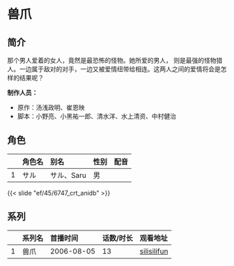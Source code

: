 # 兽爪


## 简介

那个男人爱着的女人，竟然是最恐怖的怪物。她所爱的男人， 则是最强的怪物猎人。一边属于敌对的对手，一边又被爱情纽带给相连。这两人之间的爱情将会是怎样的结果呢？

**制作人员：**
- 原作：汤浅政明、崔恩映
- 脚本：小野亮、小黑祐一郎、清水洋、水上清资、中村健治

## 角色

|     |   角色名   |   别名  | 性别 |  配音  |
|:--- |:------  |:----      |:---  |:--   |
| 1 | サル | サル、Saru | 男 |  |

{{< slide "ef/45/6747_crt_anidb" >}}

## 系列

|     |   系列名   |   首播时间  | 话数/时长  | 观看地址 |
|:---  |:------    |:----      |:---       |:---  |
| 1 | 兽爪 | 2006-08-05 | 13 | [silisilifun](https://www.silisilifun.com/vodplay/tSj7777Z/1/1/)  |



